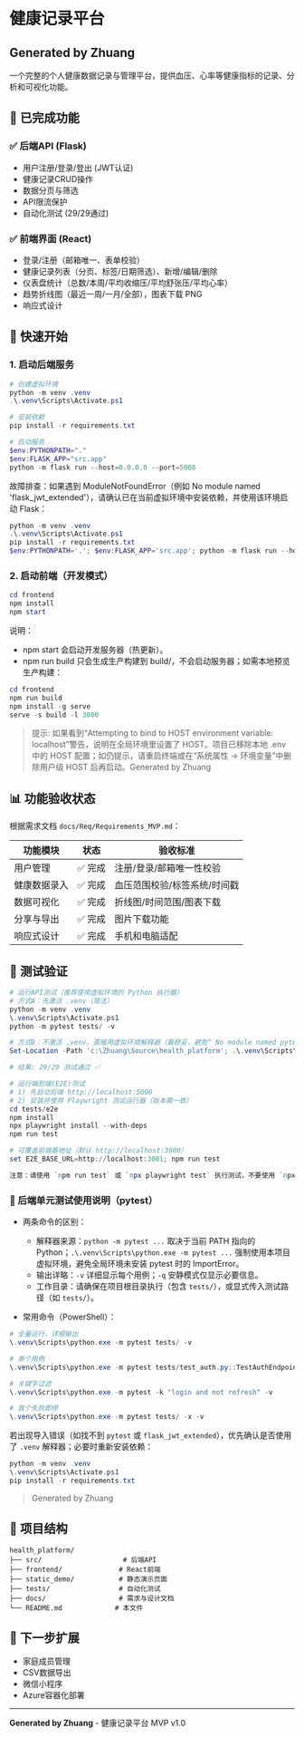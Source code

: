 # 健康记录平台

## Generated by Zhuang

一个完整的个人健康数据记录与管理平台，提供血压、心率等健康指标的记录、分析和可视化功能。

## 🚀 已完成功能

### ✅ 后端API (Flask)
- 用户注册/登录/登出 (JWT认证)
- 健康记录CRUD操作
- 数据分页与筛选
- API限流保护
- 自动化测试 (29/29通过)

### ✅ 前端界面 (React)
- 登录/注册（邮箱唯一、表单校验）
- 健康记录列表（分页、标签/日期筛选）、新增/编辑/删除
- 仪表盘统计（总数/本周/平均收缩压/平均舒张压/平均心率）
- 趋势折线图（最近一周/一月/全部），图表下载 PNG
- 响应式设计

## 🚀 快速开始

### 1. 启动后端服务

```powershell
# 创建虚拟环境
python -m venv .venv
.\.venv\Scripts\Activate.ps1

# 安装依赖
pip install -r requirements.txt

# 启动服务
$env:PYTHONPATH="."
$env:FLASK_APP="src.app"
python -m flask run --host=0.0.0.0 --port=5000
```

故障排查：如果遇到 ModuleNotFoundError（例如 No module named 'flask_jwt_extended'），请确认已在当前虚拟环境中安装依赖，并使用该环境启动 Flask：

```powershell
python -m venv .venv
.\.venv\Scripts\Activate.ps1
pip install -r requirements.txt
$env:PYTHONPATH='.'; $env:FLASK_APP='src.app'; python -m flask run --host=0.0.0.0 --port=5000
```

### 2. 启动前端（开发模式）

```powershell
cd frontend
npm install
npm start
```

说明：
- npm start 会启动开发服务器（热更新）。
- npm run build 只会生成生产构建到 build/，不会启动服务器；如需本地预览生产构建：

```powershell
cd frontend
npm run build
npm install -g serve
serve -s build -l 3000
```

> 提示: 如果看到“Attempting to bind to HOST environment variable: localhost”警告，说明在全局环境里设置了 HOST。项目已移除本地 .env 中的 HOST 配置；如仍提示，请重启终端或在“系统属性 → 环境变量”中删除用户级 HOST 后再启动。Generated by Zhuang

## 📊 功能验收状态

根据需求文档 `docs/Req/Requirements_MVP.md`：

| 功能模块 | 状态 | 验收标准 |
|---------|------|----------|
| 用户管理 | ✅ 完成 | 注册/登录/邮箱唯一性校验 |
| 健康数据录入 | ✅ 完成 | 血压范围校验/标签系统/时间戳 |
| 数据可视化 | ✅ 完成 | 折线图/时间范围/图表下载 |
| 分享与导出 | ✅ 完成 | 图片下载功能 |
| 响应式设计 | ✅ 完成 | 手机和电脑适配 |

## 🧪 测试验证

```powershell
# 运行API测试（推荐使用虚拟环境的 Python 执行器）
# 方式A：先激活 .venv（简洁）
python -m venv .venv
\.venv\Scripts\Activate.ps1
python -m pytest tests/ -v

# 方式B：不激活 .venv，直接用虚拟环境解释器（最稳妥，避免“ No module named pytest ”）
Set-Location -Path 'c:\Zhuang\Source\health_platform'; .\.venv\Scripts\python.exe -m pytest tests/ -q

# 结果: 29/29 测试通过 ✅

# 运行端到端(E2E)测试
# 1) 先启动后端 http://localhost:5000
# 2) 安装并使用 Playwright 测试运行器（版本需一致）
cd tests/e2e
npm install
npx playwright install --with-deps
npm run test

# 可覆盖前端基地址（默认 http://localhost:3000）
set E2E_BASE_URL=http://localhost:3001; npm run test

注意：请使用 `npm run test` 或 `npx playwright test` 执行测试，不要使用 `npx run test`（那是另一个社区包，会尝试执行一个名为 test 的本地脚本文件，导致 Cannot find module '...\\test' 错误）。
```

### 🧰 后端单元测试使用说明（pytest）

- 两条命令的区别：
	- 解释器来源：`python -m pytest ...` 取决于当前 PATH 指向的 Python；`.\.venv\Scripts\python.exe -m pytest ...` 强制使用本项目虚拟环境，避免全局环境未安装 pytest 时的 ImportError。
	- 输出详略：`-v` 详细显示每个用例；`-q` 安静模式仅显示必要信息。
	- 工作目录：请确保在项目根目录执行（包含 `tests/`），或显式传入测试路径（如 `tests/`）。

- 常用命令（PowerShell）：

```powershell
# 全量运行，详细输出
\.venv\Scripts\python.exe -m pytest tests/ -v

# 单个用例
\.venv\Scripts\python.exe -m pytest tests/test_auth.py::TestAuthEndpoints::test_health_check -q

# 关键字过滤
\.venv\Scripts\python.exe -m pytest -k "login and not refresh" -v

# 首个失败即停
\.venv\Scripts\python.exe -m pytest tests/ -x -v
```

若出现导入错误（如找不到 `pytest` 或 `flask_jwt_extended`），优先确认是否使用了 `.venv` 解释器；必要时重新安装依赖：

```powershell
python -m venv .venv
\.venv\Scripts\Activate.ps1
pip install -r requirements.txt
```

> Generated by Zhuang

## 📁 项目结构

```
health_platform/
├── src/                    # 后端API
├── frontend/              # React前端
├── static_demo/           # 静态演示页面
├── tests/                 # 自动化测试
├── docs/                  # 需求与设计文档
└── README.md             # 本文件
```

## 🎯 下一步扩展

- 家庭成员管理
- CSV数据导出  
- 微信小程序
- Azure容器化部署

---

**Generated by Zhuang** - 健康记录平台 MVP v1.0